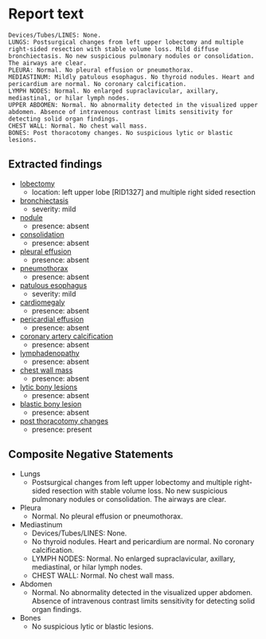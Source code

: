 # Report text

```text
Devices/Tubes/LINES: None.
LUNGS: Postsurgical changes from left upper lobectomy and multiple right-sided resection with stable volume loss. Mild diffuse bronchiectasis. No new suspicious pulmonary nodules or consolidation. The airways are clear.
PLEURA: Normal. No pleural effusion or pneumothorax.
MEDIASTINUM: Mildly patulous esophagus. No thyroid nodules. Heart and pericardium are normal. No coronary calcification.
LYMPH NODES: Normal. No enlarged supraclavicular, axillary, mediastinal, or hilar lymph nodes.
UPPER ABDOMEN: Normal. No abnormality detected in the visualized upper abdomen. Absence of intravenous contrast limits sensitivity for detecting solid organ findings.
CHEST WALL: Normal. No chest wall mass.
BONES: Post thoracotomy changes. No suspicious lytic or blastic lesions.
```

## Extracted findings

- [lobectomy](../../definitions/hood/lobectomy.json)
  - location: left upper lobe \[RID1327\] and multiple right sided resection
- [bronchiectasis](../../definitions/hood/bronchiectasis.cde.json)
  - severity: mild
- [nodule](../../definitions/hood/adrenal-nodule.json)
  - presence: absent
- [consolidation](../../definitions/smartreporting/consolidation.txt)
  - presence: absent
- [pleural effusion](../../definitions/hood/pleural-effusion.json)
  - presence: absent
- [pneumothorax](../../definitions/hood/pneumothorax.json)
  - presence: absent
- [patulous esophagus](../../definitions/hood/esophageal-dilation.md)
  - severity: mild
- [cardiomegaly](../../definitions/upmedic/Cardiomegaly.cde.md)
  - presence: absent
- [pericardial effusion](../../definitions/hood/pericardial-effusion.json)
  - presence: absent
- [coronary artery calcification](../../definitions/nuance/coronary_artery_calcification.json)
  - presence: absent
- [lymphadenopathy](../../definitions/hood/mediastinal-lymph-nodes.json)
  - presence: absent
- [chest wall mass](../../definitions/hood/chest-wall.json)  
  - presence: absent
- [lytic bony lesions](../../definitions/hood/lytic-lesion.md)
  - presence: absent
- [blastic bony lesion](../../definitions/hood/sclerotic-lesion.md)
  - presence: absent
- [post thoracotomy changes](../../definitions/nuance/post-thoracotomy_defects_in_the_chest_wall.json)
  - presence: present

## Composite Negative Statements

- Lungs
  - Postsurgical changes from left upper lobectomy and multiple right-sided resection with stable volume loss. No new suspicious pulmonary nodules or consolidation. The airways are clear.
- Pleura
  - Normal. No pleural effusion or pneumothorax.
- Mediastinum
  - Devices/Tubes/LINES: None.
  - No thyroid nodules. Heart and pericardium are normal. No coronary calcification.
  - LYMPH NODES: Normal. No enlarged supraclavicular, axillary, mediastinal, or hilar lymph nodes.
  - CHEST WALL: Normal. No chest wall mass.
- Abdomen
  - Normal. No abnormality detected in the visualized upper abdomen. Absence of intravenous contrast limits sensitivity for detecting solid organ findings.
- Bones
  - No suspicious lytic or blastic lesions.
  